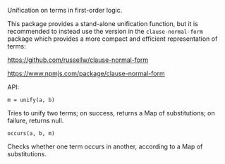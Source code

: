 Unification on terms in first-order logic.

This package provides a stand-alone unification function, but it is recommended to instead use the version in the `clause-normal-form` package which provides a more compact and efficient representation of terms:

https://github.com/russellw/clause-normal-form

https://www.npmjs.com/package/clause-normal-form

API:

```
m = unify(a, b)
```

Tries to unify two terms; on success, returns a Map of substitutions; on failure, returns null.

```
occurs(a, b, m)
```

Checks whether one term occurs in another, according to a Map of substitutions.
